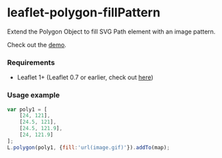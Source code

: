leaflet-polygon-fillPattern
===========================

Extend the Polygon Object to fill SVG Path element with an image pattern.

Check out the [demo](http://lwsu.github.io/leaflet-polygon-fillPattern/example/).


### Requirements
- Leaflet 1+ (Leaflet 0.7 or earlier, check out [here](https://github.com/lwsu/leaflet-polygon-fillPattern/tree/v0.7))


### Usage example

```javascript
var poly1 = [
    [24, 121],
    [24.5, 121],
    [24.5, 121.9],
    [24, 121.9]
];
L.polygon(poly1, {fill:'url(image.gif)'}).addTo(map);
```
